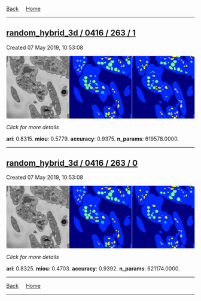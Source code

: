 
[Back](..)&nbsp;&nbsp;&nbsp;&nbsp;&nbsp;[Home](https://leapmanlab.github.io/snapshots)

---

<div class="summary"><a href="1"><h2>random_hybrid_3d / 0416 / 263 / 1</h2></a><p>Created 07 May 2019, 10:53:08
</p><a href="1"><img src="1/media/summary.png" align="center"></a><p>
<i>Click for more details</i>
</p></div>

**ari**: 0.8315. **miou**: 0.5779. **accuracy**: 0.9375. **n_params**: 619578.0000. 

---

<div class="summary"><a href="0"><h2>random_hybrid_3d / 0416 / 263 / 0</h2></a><p>Created 07 May 2019, 10:53:08
</p><a href="0"><img src="0/media/summary.png" align="center"></a><p>
<i>Click for more details</i>
</p></div>

**ari**: 0.8325. **miou**: 0.4703. **accuracy**: 0.9392. **n_params**: 621174.0000. 

---

[Back](..)&nbsp;&nbsp;&nbsp;&nbsp;&nbsp;[Home](https://leapmanlab.github.io/snapshots)

---